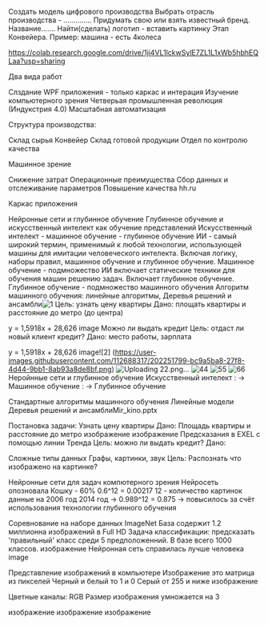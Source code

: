 Создать модель цифрового производства Выбрать отрасль производства - .............. Придумать свою или взять известный бренд. Название....... Найти(сделать) логотип - вставить картинку Этап Конвейера. Пример: машина - есть 4колеса

https://colab.research.google.com/drive/1ji4VL1lckwSylE7ZL1L1xWb5hbhEQLaa?usp=sharing

Два вида работ

Слздание WPF приложения - только каркас и интерация Изучение компьютерного зрения Четверьая промышленная революция (Индукстрия 4.0) Масштабная автоматизация

Структура производства:

Склад сырья Конвейер Склад готовой продукции Отдел по контролю качества

Машинное зрение

Снижение затрат Операционные преимущества Сбор данных и отслеживание параметров Повышение качества hh.ru

Каркас приложения

Нейронные сети и глубинное обучение Глубинное обучение и искусственный интелект как обучение представлений Искусственный интелект - машинное обучение - глубинное обучение ИИ - самый широкий термин, применимый к любой технологии, использующей машины для имитации человеческого интелекта. Включая логику, наборы правил, машинное обучение и глубинное обучение. Машинное обучение - подмножество ИИ включает статические техники для обучения машин решению задач. Включает глубинное обучение. Глубинное обучение - подмножество машинного обучения Алгоритм машинного обучения: линейные алгоритмы, Деревья решений и ансамбли![1](https://user-images.githubusercontent.com/112688317/202251353-d68d274a-134f-4ee5-8859-95ef1790c0e2.png)
Цель: узнать цену квартиры Дано: площать квартиры и расстояние до метро (до центра)

y = 1,5918x + 28,626 image Можно ли выдать кредит Цель: отдаст ли новый клиент кредит? Дано: место работы, зарплата

y = 1,5918x + 28,626 
image![2]
(https://user-images.githubusercontent.com/112688317/202251799-bc9a5ba8-27f8-4d44-9bb1-8ab93a8de8bf.png)
![Uploading 22.png…]()
![44](https://user-images.githubusercontent.com/112688317/202251876-f9a0809b-b626-4ca2-ba82-29611f769cca.png)
![55](https://user-images.githubusercontent.com/112688317/202251886-2ba4ed2d-608b-4649-b6c7-14c73201ca91.png)
![66](https://user-images.githubusercontent.com/112688317/202251895-5f3be73c-8b79-4d7c-86dc-c791d494cb2a.png)
Неройнные сети и глубинное обучение Искусственный интелект : -> Машинное обучение : -> Глубинное обучение

Стандартные алгоритмы машинного обучения Линейные модели Деревья решений и ансамблиMir_kino.pptx

Постановка задачи: Узнать цену квартиры Дано: Площадь квартиры и расстояние до метро изображение изображение Предсказания в EXEL с помощью линии Тренда Цель: можно ли выдать кредит? Дано:

Сложные типы данных Графы, картинки, звук Цель: Распознать что изображено на картинке?

Нейронные сети для задач компютерного зрения Нейросеть опозновала Кошку - 60% 0.6^12 = 0.00217 12 - количество картинок данные на 2006 год 2014 год -> 0.989^12 = 0.875 -> повысилось за счёт использования технологии глубинного обучения

Соревнование на наборе данных ImageNet База содержит 1.2 миллионна изображений в Full HD Задача классификации: предсказать 'правильный' класс среди 5 предположенний. В базе всего 1000 классов. изображение Нейронная сеть справилась лучше человека image

Представление изображений в компьютере Изображение это матрица из пикселей Черный и белый то 1 и 0 Серый от 255 и ниже изображение

Цветные каналы: RGB Размер изображения умножается на 3

изображение изображение изображение
